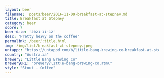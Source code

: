 ```yaml
---
layout: beer
filename: _posts/beer/2016-11-09-breakfast-at-stepney.md
title: Breakfast at Stepney
category: beer
score: 7
beer-date: "2021-11-12"
desc: "Pretty heavy on the coffee"
permalink: /beer/:title.html
img: /img/list/breakfast-at-stepney.jpeg
untappd: "https://untappd.com/b/little-bang-brewing-co-breakfast-at-stepney/1615367"
country: "Australia"
brewery: "Little Bang Brewing Co"
breweryURL: "brewery/little-bang-brewing-co.html"
style: "Stout - Coffee"
---
```

